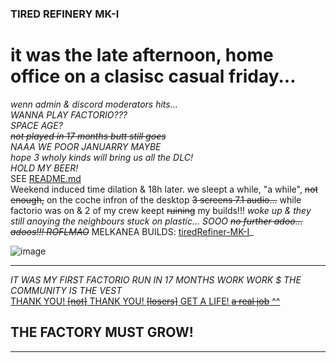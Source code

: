 ### TIRED REFINERY MK-I

# it was the late afternoon, home office on a clasisc casual friday...  
_wenn <our> admin & discord moderators hits..._  
_WANNA PLAY FACTORIO???_  
_SPACE AGE?_   
_~~not played in 17 months butt still goes~~_   
_NAAA WE POOR JANUARRY MAYBE_    
_hope 3 wholy kinds will bring us all the DLC!_   
_HOLD MY BEER!_  
SEE [README.md](https://github.com/HarleyVader/factorio-blueprints-melkanea/blob/main/README.md)  
Weekend induced time dilation & 18h later. we sleept a while, "a while", ~~not enough,~~ on the coche infron of the desktop ~~3 screens 7.1 audio...~~ while factorio was on & 2 of my crew keept ~~ruining~~ my builds!!!
_woke up & they still anoying the neighbours stuck on plastic..._
_SOOO ~~no further adoo... adoos!!! ROFLMAO~~_
MELKANEA BUILDS: [tiredRefiner-MK-I](https://github.com/HarleyVader/factorio-blueprints-melkanea/blob/main/blueprints/tiredRefinery/tiredRefinery-MK-I)_    

![image](https://github.com/user-attachments/assets/2d351f29-b443-4340-a836-7046b8d92a63)

---
_IT WAS MY FIRST FACTORIO RUN IN 17 MONTHS WORK WORK $ THE COMMUNITY IS THE VEST_  
[THANK YOU! ~~[not]~~ THANK YOU! ~~[losers]~~ GET A LIFE! ~~a real job~~ ^^](https://www.reddit.com/r/factorio/comments/1h9ohe6/comment/m14i6kc/?context=3)  
## THE FACTORY MUST GROW!  
---

